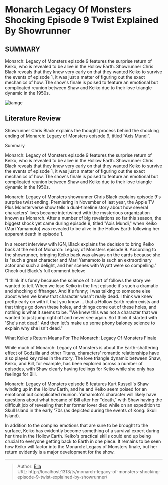 # Monarch Legacy Of Monsters  Shocking Episode 9 Twist Explained By Showrunner


## SUMMARY 



  Monarch: Legacy of Monsters episode 9 features the surprise return of Keiko, who is revealed to be alive in the Hollow Earth.   Showrunner Chris Black reveals that they knew very early on that they wanted Keiko to survive the events of episode 1, it was just a matter of figuring out the exact mechanics of how.   The show&#39;s finale is poised to feature an emotional but complicated reunion between Shaw and Keiko due to their love triangle dynamic in the 1950s.  

![iamge](https://static1.srcdn.com/wordpress/wp-content/uploads/2024/01/anna-sawai-as-cate-in-monarch_-legacy-of-monsters-episode-9.jpg)

## Literature Review
Showrunner Chris Black explains the thought process behind the shocking ending of Monarch: Legacy of Monsters episode 9, titled “Axis Mundi”.





Summary

  Monarch: Legacy of Monsters episode 9 features the surprise return of Keiko, who is revealed to be alive in the Hollow Earth.   Showrunner Chris Black reveals that they knew very early on that they wanted Keiko to survive the events of episode 1, it was just a matter of figuring out the exact mechanics of how.   The show&#39;s finale is poised to feature an emotional but complicated reunion between Shaw and Keiko due to their love triangle dynamic in the 1950s.  







Monarch: Legacy of Monsters showrunner Chris Black explains episode 9&#39;s surprise twist ending. Premiering in November of last year, the Apple TV Plus Monsterverse show tells a dual-timeline story about how several characters&#39; lives became intertwined with the mysterious organization known as Monarch. After a number of big revelations so far this season, the biggest shock yet came during episode 9, titled &#34;Axis Mundi,&#34; when Keiko (Mari Yamamoto) was revealed to be alive in the Hollow Earth following her apparent death in episode 1.​​​​​​

In a recent interview with IGN, Black explains the decision to bring Keiko back at the end of Monarch: Legacy of Monsters episode 9. According to the showrunner, bringing Keiko back was always on the cards because she is &#34;such a great character and Mari Yamamoto is such an extraordinary actor and such a delight, and her scenes with Wyatt were so compelling.&#34; Check out Black&#39;s full comment below:


&#34;I think it&#39;s funny because the science of it sort of follows the story we wanted to tell. When we lose Keiko in the first episode it&#39;s such a dramatic and shocking cliffhanger. And it&#39;s funny; I was talking to someone else about when we knew that character wasn&#39;t really dead. I think we knew pretty early on with it that you know … that a Hollow Earth realm exists and that things go down these holes, and things come out of these holes, and nothing is what it seems to be.
&#34;We knew this was not a character that we wanted to just jump right off and never see again. So I think it started with &#39;She&#39;s not dead.&#39; And then let&#39;s make up some phony baloney science to explain why she isn&#39;t dead.&#34;





  


 What Keiko&#39;s Return Means For The Monarch: Legacy Of Monsters Finale 
          

While much of Monarch: Legacy of Monsters is about the Earth-shattering effect of Godzilla and other Titans, characters&#39; romantic relationships have also played key roles in the story. The love triangle dynamic between Shaw, Keiko, and Bill, for example, has been explored across a number of episodes, with Shaw clearly having feelings for Keiko while she only has feelings for Bill. 

Monarch: Legacy of Monsters episode 8 features Kurt Russell&#39;s Shaw winding up in the Hollow Earth, and he and Keiko seem poised for an emotional but complicated reunion. Yamamoto&#39;s character will likely have questions about what became of Bill after her &#34;death,&#34; with Shaw having the difficult job of revealing that her former lover died while on an expedition to Skull Island in the early &#39;70s (as depicted during the events of Kong: Skull Island).




In addition to the complex emotions that are sure to be brought to the surface, Keiko has evidently become something of a survival expert during her time in the Hollow Earth. Keiko&#39;s practical skills could end up being crucial to everyone getting back to Earth in one piece. It remains to be seen how Keiko will factor into the Monarch: Legacy of Monsters finale, but her return evidently is a major development for the show.



---

> Author: [Ella](https://instagram.hk.cn/)  
> URL: http://localhost:1313/tv/monarch-legacy-of-monsters-shocking-episode-9-twist-explained-by-showrunner/  

